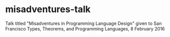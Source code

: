 # misadventures-talk
Talk titled "Misadventures in Programming Language Design" given to San Francisco Types, Theorems, and Programming Languages, 8 February 2016
